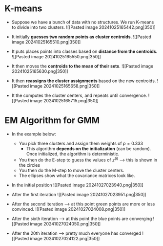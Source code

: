 
# K-means
* Suppose we have a bunch of data with no structures. We run K-means to divide into two clusters.
![[Pasted image 20241025165442.png|350]]

* It initially **guesses two random points as cluster centroids**.
![[Pasted image 20241025165510.png|350]]

* It puts places points into classes based on **distance from the centroids.**
![[Pasted image 20241025165550.png|350]]

* It then moves the **centroids to the mean of their sets**.
![[Pasted image 20241025165630.png|350]]

* It then **reassigns the cluster assignments** based on the new centroids.
![[Pasted image 20241025165658.png|350]]

* It the computes the cluster centers, and repeats until convergence.
![[Pasted image 20241025165715.png|350]]

# EM Algorithm for GMM
* In the example below:
	* You pick three clusters and assign them weights of $p = 0.333$
		* This algorithm **depends on the initialization** (can be random). Once initialized, the algorithm is deterministic.
	* You then do the E-step to guess the values of $z^{(i)}$ ⟶ this is shown in the circles
	* You then do the M-step to move the cluster centers.
	* The ellipses show what the covariance matrices look like.

* In the initial position
![[Pasted image 20241027023940.png|350]]

* After the first iteration
![[Pasted image 20241027023951.png|350]]

* After the second iteration ⟶ at this point green points are more or less convinced.
![[Pasted image 20241027024008.png|350]]

* After the sixth iteration ⟶ at this point the blue points are converging
![[Pasted image 20241027024050.png|350]]

* After the 20th iteration ⟶ pretty much everyone has converged
![[Pasted image 20241027024122.png|350]]
